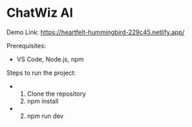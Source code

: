 # ChatWiz AI

Demo Link: https://heartfelt-hummingbird-229c45.netlify.app/

Prerequisites:
- VS Code, Node.js, npm

Steps to run the project:
- 1. Clone the repository
  2. npm install
- 2. npm run dev


